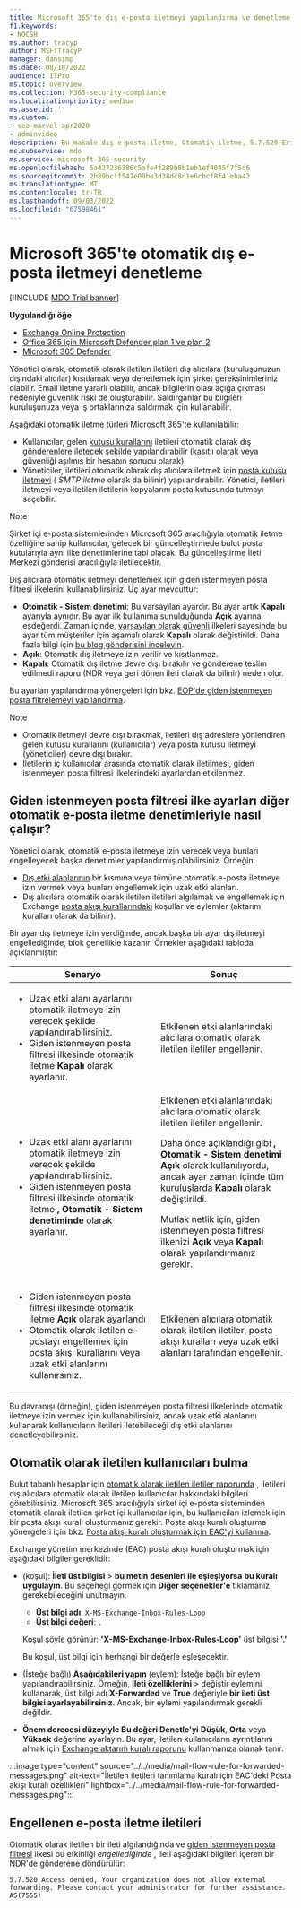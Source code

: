 ```yaml
---
title: Microsoft 365'te dış e-posta iletmeyi yapılandırma ve denetleme.
f1.keywords:
- NOCSH
ms.author: tracyp
author: MSFTTracyP
manager: dansimp
ms.date: 08/18/2022
audience: ITPro
ms.topic: overview
ms.collection: M365-security-compliance
ms.localizationpriority: medium
ms.assetid: ''
ms.custom:
- seo-marvel-apr2020
- adminvideo
description: Bu makale dış e-posta iletme, Otomatik iletme, 5.7.520 Erişim Reddedildi iletileri, dış iletmeyi devre dışı bırakma, 'Yöneticiniz dış iletmeyi devre dışı bırakmış' iletileri ve giden istenmeyen posta önleme ilkesi gibi konuları kapsar.
ms.subservice: mdo
ms.service: microsoft-365-security
ms.openlocfilehash: 5a427236386c5afe4f289b8b1eb1ef4045f7f5d6
ms.sourcegitcommit: 2b89bcff547e00be3d38dc8d1e6cbcf8f41eba42
ms.translationtype: MT
ms.contentlocale: tr-TR
ms.lasthandoff: 09/03/2022
ms.locfileid: "67598461"
---
```

# <a name="control-automatic-external-email-forwarding-in-microsoft-365"></a>Microsoft 365'te otomatik dış e-posta iletmeyi denetleme

[!INCLUDE [MDO Trial banner](../includes/mdo-trial-banner.md)]

**Uygulandığı öğe**
- [Exchange Online Protection](exchange-online-protection-overview.md)
- [Office 365 için Microsoft Defender plan 1 ve plan 2](defender-for-office-365.md)
- [Microsoft 365 Defender](../defender/microsoft-365-defender.md)

Yönetici olarak, otomatik olarak iletilen iletileri dış alıcılara (kuruluşunuzun dışındaki alıcılar) kısıtlamak veya denetlemek için şirket gereksinimleriniz olabilir. Email iletme yararlı olabilir, ancak bilgilerin olası açığa çıkması nedeniyle güvenlik riski de oluşturabilir. Saldırganlar bu bilgileri kuruluşunuza veya iş ortaklarınıza saldırmak için kullanabilir.

Aşağıdaki otomatik iletme türleri Microsoft 365'te kullanılabilir:

- Kullanıcılar, gelen [kutusu kurallarını](https://support.microsoft.com/office/c24f5dea-9465-4df4-ad17-a50704d66c59) iletileri otomatik olarak dış gönderenlere iletecek şekilde yapılandırabilir (kasıtlı olarak veya güvenliği aşılmış bir hesabın sonucu olarak).
- Yöneticiler, iletileri otomatik olarak dış alıcılara iletmek için [posta kutusu iletmeyi](/exchange/recipients-in-exchange-online/manage-user-mailboxes/configure-email-forwarding) ( _SMTP iletme_ olarak da bilinir) yapılandırabilir. Yönetici, iletileri iletmeyi veya iletilen iletilerin kopyalarını posta kutusunda tutmayı seçebilir.

> [!NOTE]
> Şirket içi e-posta sistemlerinden Microsoft 365 aracılığıyla otomatik iletme özelliğine sahip kullanıcılar, gelecek bir güncelleştirmede bulut posta kutularıyla aynı ilke denetimlerine tabi olacak. Bu güncelleştirme İleti Merkezi gönderisi aracılığıyla iletilecektir.

Dış alıcılara otomatik iletmeyi denetlemek için giden istenmeyen posta filtresi ilkelerini kullanabilirsiniz. Üç ayar mevcuttur:

- **Otomatik - Sistem denetimi**: Bu varsayılan ayardır. Bu ayar artık **Kapalı** ayarıyla aynıdır. Bu ayar ilk kullanıma sunulduğunda **Açık** ayarına eşdeğerdi. Zaman içinde, [varsayılan olarak güvenli](secure-by-default.md) ilkeleri sayesinde bu ayar tüm müşteriler için aşamalı olarak **Kapalı** olarak değiştirildi. Daha fazla bilgi için [bu blog gönderisini inceleyin](https://techcommunity.microsoft.com/t5/exchange-team-blog/all-you-need-to-know-about-automatic-email-forwarding-in/ba-p/2074888).
- **Açık**: Otomatik dış iletmeye izin verilir ve kısıtlanmaz.
- **Kapalı**: Otomatik dış iletme devre dışı bırakılır ve gönderene teslim edilmedi raporu (NDR veya geri dönen ileti olarak da bilinir) neden olur.

Bu ayarları yapılandırma yönergeleri için bkz. [EOP'de giden istenmeyen posta filtrelemeyi yapılandırma](configure-the-outbound-spam-policy.md).

> [!NOTE]
>
> - Otomatik iletmeyi devre dışı bırakmak, iletileri dış adreslere yönlendiren gelen kutusu kurallarını (kullanıcılar) veya posta kutusu iletmeyi (yöneticiler) devre dışı bırakır.
> - İletilerin iç kullanıcılar arasında otomatik olarak iletilmesi, giden istenmeyen posta filtresi ilkelerindeki ayarlardan etkilenmez.

## <a name="how-the-outbound-spam-filter-policy-settings-work-with-other-automatic-email-forwarding-controls"></a>Giden istenmeyen posta filtresi ilke ayarları diğer otomatik e-posta iletme denetimleriyle nasıl çalışır?

Yönetici olarak, otomatik e-posta iletmeye izin verecek veya bunları engelleyecek başka denetimler yapılandırmış olabilirsiniz. Örneğin:

- [Dış etki alanlarının](/exchange/mail-flow-best-practices/remote-domains/remote-domains) bir kısmına veya tümüne otomatik e-posta iletmeye izin vermek veya bunları engellemek için uzak etki alanları.
- Dış alıcılara otomatik olarak iletilen iletileri algılamak ve engellemek için Exchange [posta akışı kurallarındaki](/exchange/security-and-compliance/mail-flow-rules/mail-flow-rules) koşullar ve eylemler (aktarım kuralları olarak da bilinir).

Bir ayar dış iletmeye izin verdiğinde, ancak başka bir ayar dış iletmeyi engellediğinde, blok genellikle kazanır. Örnekler aşağıdaki tabloda açıklanmıştır:

|Senaryo|Sonuç|
|---|---|
|<ul><li>Uzak etki alanı ayarlarını otomatik iletmeye izin verecek şekilde yapılandırabilirsiniz.</li><li>Giden istenmeyen posta filtresi ilkesinde otomatik iletme **Kapalı** olarak ayarlanır.</li></ul>|Etkilenen etki alanlarındaki alıcılara otomatik olarak iletilen iletiler engellenir.|
|<ul><li>Uzak etki alanı ayarlarını otomatik iletmeye izin verecek şekilde yapılandırabilirsiniz.</li><li>Giden istenmeyen posta filtresi ilkesinde otomatik iletme **, Otomatik - Sistem denetiminde** olarak ayarlanır.</li></ul>|Etkilenen etki alanlarındaki alıcılara otomatik olarak iletilen iletiler engellenir. <p> Daha önce açıklandığı gibi **, Otomatik - Sistem denetimi** **Açık** olarak kullanılıyordu, ancak ayar zaman içinde tüm kuruluşlarda **Kapalı** olarak değiştirildi. <p> Mutlak netlik için, giden istenmeyen posta filtresi ilkenizi **Açık** veya **Kapalı** olarak yapılandırmanız gerekir.|
|<ul><li>Giden istenmeyen posta filtresi ilkesinde otomatik iletme **Açık** olarak ayarlandı</li><li>Otomatik olarak iletilen e-postayı engellemek için posta akışı kurallarını veya uzak etki alanlarını kullanırsınız.</li></ul>|Etkilenen alıcılara otomatik olarak iletilen iletiler, posta akışı kuralları veya uzak etki alanları tarafından engellenir.|

Bu davranışı (örneğin), giden istenmeyen posta filtresi ilkelerinde otomatik iletmeye izin vermek için kullanabilirsiniz, ancak uzak etki alanlarını kullanarak kullanıcıların iletileri iletebileceği dış etki alanlarını denetleyebilirsiniz.

## <a name="how-to-find-users-that-are-automatically-forwarding"></a>Otomatik olarak iletilen kullanıcıları bulma

Bulut tabanlı hesaplar için [otomatik olarak iletilen iletiler raporunda](/exchange/monitoring/mail-flow-reports/mfr-auto-forwarded-messages-report) , iletileri dış alıcılara otomatik olarak iletilen kullanıcılar hakkındaki bilgileri görebilirsiniz. Microsoft 365 aracılığıyla şirket içi e-posta sisteminden otomatik olarak iletilen şirket içi kullanıcılar için, bu kullanıcıları izlemek için bir posta akışı kuralı oluşturmanız gerekir. Posta akışı kuralı oluşturma yönergeleri için bkz. [Posta akışı kuralı oluşturmak için EAC'yi kullanma](/exchange/security-and-compliance/mail-flow-rules/manage-mail-flow-rules#use-the-eac-to-create-a-mail-flow-rule).

Exchange yönetim merkezinde (EAC) posta akışı kuralı oluşturmak için aşağıdaki bilgiler gereklidir:

- (koşul): **İleti üst bilgisi** \> **bu metin desenleri ile eşleşiyorsa** **bu kuralı uygulayın**. Bu seçeneği görmek için **Diğer seçenekler'e** tıklamanız gerekebileceğini unutmayın.
  - **Üst bilgi adı**: `X-MS-Exchange-Inbox-Rules-Loop`
  - **Üst bilgi değeri**: `.`

  Koşul şöyle görünür: **'X-MS-Exchange-Inbox-Rules-Loop'** üst bilgisi **'.'**

  Bu koşul, üst bilgi için herhangi bir değerle eşleşecektir.

- (İsteğe bağlı) **Aşağıdakileri yapın** (eylem): İsteğe bağlı bir eylem yapılandırabilirsiniz. Örneğin, **İleti özelliklerini** \> değiştir eylemini kullanarak, üst bilgi adı **X-Forwarded** ve **True** değeriyle **bir ileti üst bilgisi ayarlayabilirsiniz**. Ancak, bir eylemi yapılandırmak gerekli değildir.
- **Önem derecesi düzeyiyle Bu değeri Denetle'yi** **Düşük**, **Orta** veya **Yüksek** değerine ayarlayın. Bu ayar, iletilen kullanıcıların ayrıntılarını almak için [Exchange aktarım kuralı raporunu](view-email-security-reports.md#exchange-transport-rule-report) kullanmanıza olanak tanır.

:::image type="content" source="../../media/mail-flow-rule-for-forwarded-messages.png" alt-text="İletilen iletileri tanımlama kuralı için EAC'deki Posta akışı kuralı özellikleri" lightbox="../../media/mail-flow-rule-for-forwarded-messages.png":::

## <a name="blocked-email-forwarding-messages"></a>Engellenen e-posta iletme iletileri

Otomatik olarak iletilen bir ileti algılandığında ve [giden istenmeyen posta filtresi](configure-the-outbound-spam-policy.md) ilkesi bu etkinliği *engellediğinde* , ileti aşağıdaki bilgileri içeren bir NDR'de gönderene döndürülür:

`5.7.520 Access denied, Your organization does not allow external forwarding. Please contact your administrator for further assistance. AS(7555)`
